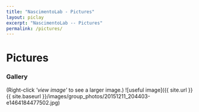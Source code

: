 ```yaml
---
title: "NascimentoLab - Pictures"
layout: piclay
excerpt: "NascimentoLab -- Pictures"
permalink: /pictures/
---
```


# Pictures


### Gallery
(Right-click *'view image'* to see a larger image.)
![useful image]({{ site.url }}{{ site.baseurl }}/images/group_photos/20151211_204403-e1464184477502.jpg)




